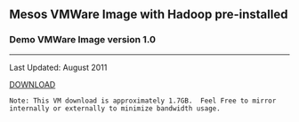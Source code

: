 ## Mesos VMWare Image with Hadoop pre-installed

### Demo VMWare Image version 1.0

***
Last Updated: August 2011

[DOWNLOAD](http://amplab.cs.berkeley.edu/downloads/mesos/mesos-demo.tar.bz2)

```
Note: This VM download is approximately 1.7GB.  Feel Free to mirror internally or externally to minimize bandwidth usage.
```